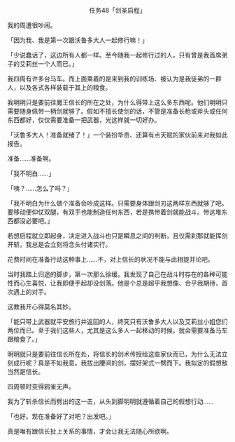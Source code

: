 <p align="center">任务48「剑圣启程」</p>

我的周遭很吵闹。

「因为我、我是第一次跟沃鲁多大人一起修行嘛！」

「少说蠢话了，这边所有人都一样。至今随我一起修行过的人，只有曾是我首席弟子的艾莉丝一个人而已。」

我四周有许多台马车。而上面乘着的是来到我的训练场、被认为是我徒弟的一群人，以及各式各样装载于其上的粮食。

我明明只是要前往魔王信长的所在之处，为什么得带上这么多东西呢。他们明明只需要随身佩带一柄剑就够了。假如不擅长使剑的话，不管是准备长枪或斧头或任何东西都好，仅仅需要准备一把武器，光这样就一切好办。

「沃鲁多大人！准备就绪了！」一个装扮华贵、还算有点天赋的家伙前来对我如此报告。

准备……准备啊。

「我不明白……」

「咦？……怎么了吗？」

「我不明白为什么做个准备会吵成这样。只需要身体跟剑刃这两样东西就够了吧。要移动便仰仗双腿，有双手也能制造任何东西，若是携带着剑就能战斗。带这堆东西都没必要吧。」

若想启程就立即起身，决定进入战斗也只是瞬息之间的判断，且仅需刹那就能挥剑开斩。我总是会立刻将念头付诸实行。

花费时间在准备行动这种事上……不，对上信长的状况不能与此相提并论吧。

当时我踏上归途的脚步，第一次那么徐缓。我发现了自己在战斗时存在的各种可能性而心生喜悦，让我即便手起却没剑落。他是个总是超乎我想像、合乎我期待，首次遇上的对手。

这教我开心得莫名其妙。

「能只带上武器就平安旅行并返回的人，终究只有沃鲁多大人以及艾莉丝小姐您们两位而已。至于我们这些人，尤其是这么多人一起移动的时候，就会需要准备马车跟粮食了。」

明明就只是要前往信长所在处，将信长的剑术传授给这些家伙而已，为什么无法立刻成行呢？真是不如我意。我拔出腰间的剑，摆好架式一劈而下。我拟定的假想敌当然是信长。

四周顿时变得鸦雀无声。

我为了斩杀信长而劈出的这一击，从头到脚明明就遵循着自己的假想行动……

「也好。现在准备好了对吧？出发吧。」

真是唯有跟信长扯上关系的事情，才会让我无法随心所欲啊。

